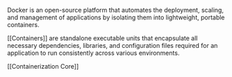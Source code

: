Docker is an open-source platform that automates the deployment, scaling, and management of applications by isolating them into lightweight, portable containers. 

[[Containers]] are standalone executable units that encapsulate all necessary dependencies, libraries, and configuration files required for an application to run consistently across various environments.

[[Containerization Core]]